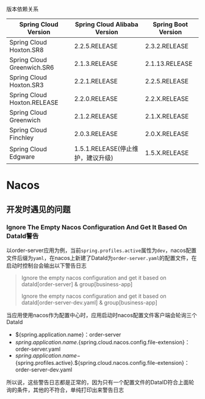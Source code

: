 版本依赖关系

| Spring Cloud Version        | Spring Cloud Alibaba Version      | Spring Boot Version |
| --------------------------- | --------------------------------- | ------------------- |
| Spring Cloud Hoxton.SR8     | 2.2.5.RELEASE                     | 2.3.2.RELEASE       |
| Spring Cloud Greenwich.SR6  | 2.1.3.RELEASE                     | 2.1.13.RELEASE      |
| Spring Cloud Hoxton.SR3     | 2.2.1.RELEASE                     | 2.2.5.RELEASE       |
| Spring Cloud Hoxton.RELEASE | 2.2.0.RELEASE                     | 2.2.X.RELEASE       |
| Spring Cloud Greenwich      | 2.1.2.RELEASE                     | 2.1.X.RELEASE       |
| Spring Cloud Finchley       | 2.0.3.RELEASE                     | 2.0.X.RELEASE       |
| Spring Cloud Edgware        | 1.5.1.RELEASE(停止维护，建议升级) | 1.5.X.RELEASE       |

# Nacos

## 开发时遇见的问题

### Ignore The Empty Nacos Configuration And Get It Based On DataId警告



以order-server应用为例，当前`spring.profiles.active`属性为`dev`，nacos配置文件后缀为`yaml`，在nacos上新建了DataId为`order-server.yaml`的配置文件，在启动时控制台会输出以下警告日志

> Ignore the empty nacos configuration and get it based on dataId[order-server] & group[business-app]
>
> Ignore the empty nacos configuration and get it based on dataId[order-server-dev.yaml] & group[business-app]



当应用使用nacos作为配置中心时，应用启动时nacos配置文件客户端会轮询三个DataId

- ${spring.application.name}：order-server
- ${spring.application.name}.${spring.cloud.nacos.config.file-extension}：order-server.yaml
- ${spring.application.name}-${spring.profiles.active}.${spring.cloud.nacos.config.file-extension}：order-server-dev.yaml



所以说，这些警告日志都是正常的，因为只有一个配置文件的DataID符合上面轮询的条件，其他的不符合，单纯打印出来警告日志
